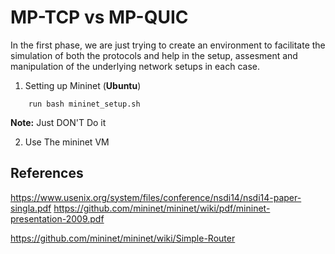 # MP-TCP vs MP-QUIC

In the first phase, we are just trying to create an environment to facilitate the simulation of both the protocols and help in the setup, assesment and manipulation of the underlying network setups in each case.

1. Setting up Mininet (**Ubuntu**)

```
	run bash mininet_setup.sh
```

**Note:** Just DON'T Do it

2. Use The mininet VM

## References

https://www.usenix.org/system/files/conference/nsdi14/nsdi14-paper-singla.pdf
https://github.com/mininet/mininet/wiki/pdf/mininet-presentation-2009.pdf


https://github.com/mininet/mininet/wiki/Simple-Router 
